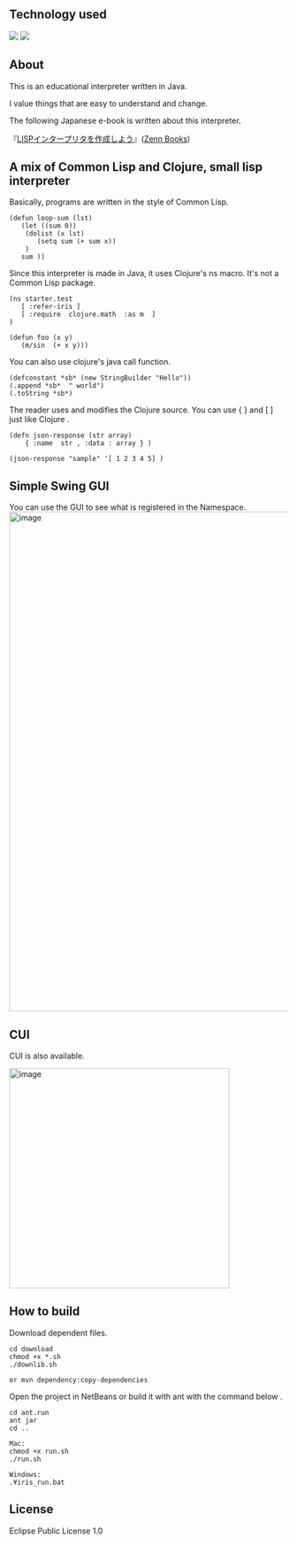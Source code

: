 <div id="top"></div>

## Technology used
<p style="display: inline">
<img src="https://img.shields.io/badge/-Java-007396.svg?logo=java&style=popout">

<img src="https://img.shields.io/badge/-Clojure-5881D8.svg?logo=clojure&style=social">

</p>


## About

This is an educational interpreter written in Java.

I value things that are easy to understand and change.

The following Japanese e-book is written about this interpreter.

『[LISPインタープリタを作成しよう](https://zenn.dev/clazz/books/92f00040722df7)』([Zenn Books](https://zenn.dev/books))


## A mix of Common Lisp and Clojure, small lisp interpreter

Basically, programs are written in the style of Common Lisp.

```
(defun loop-sum (lst)
   (let ((sum 0))
    (dolist (x lst)
       (setq sum (+ sum x))
    )
   sum ))

```

Since this interpreter is made in Java, it uses Clojure's ns macro.
It's not a Common Lisp package.

```
(ns starter.test
   [ :refer-iris ]
   [ :require  clojure.math  :as m  ]
)

(defun foo (x y)
   (m/sin  (+ x y)))

```

You can also use clojure's java call function.

```
(defconstant *sb* (new StringBuilder "Hello"))
(.append *sb*  " world")
(.toString *sb*)
```

The reader uses and modifies the Clojure source.
You can use { } and [ ] just like Clojure .

```
(defn json-response (str array)     
    { :name  str , :data : array } )

(json-response "sample" '[ 1 2 3 4 5] )  

```

## Simple Swing GUI
You can use the GUI to see what is registered in the Namespace.
<img width="903" alt="image" src="https://github.com/user-attachments/assets/ffc9701a-b593-42cc-a8ec-dbc7a6c5136c">

## CUI
CUI is also available.



<img width="398" alt="image" src="https://github.com/user-attachments/assets/c307d756-a76a-4f91-b3a9-3fcce208ea07">

## How to build

Download dependent files.
```
cd download
chmod +x *.sh
./downlib.sh

or mvn dependency:copy-dependencies
```

Open the project in NetBeans or build it with ant with the command below .

```
cd ant.run
ant jar
cd ..

Mac:
chmod +x run.sh
./run.sh

Windows:
.¥iris_run.bat
```


## License

Eclipse Public License 1.0










